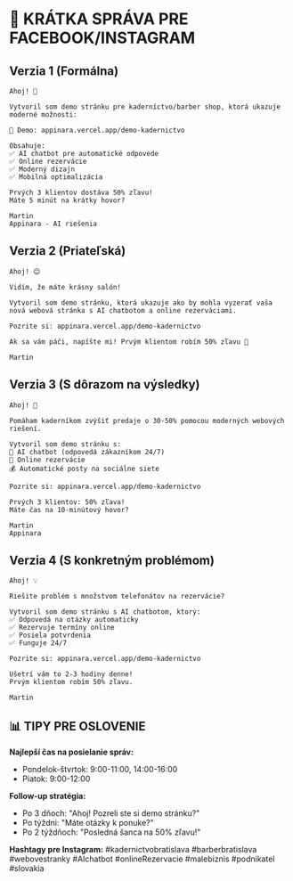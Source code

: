 # 📱 KRÁTKA SPRÁVA PRE FACEBOOK/INSTAGRAM

## Verzia 1 (Formálna)
```
Ahoj! 👋

Vytvoril som demo stránku pre kaderníctvo/barber shop, ktorá ukazuje moderné možnosti:

🔗 Demo: appinara.vercel.app/demo-kadernictvo

Obsahuje:
✅ AI chatbot pre automatické odpovede
✅ Online rezervácie
✅ Moderný dizajn
✅ Mobilná optimalizácia

Prvých 3 klientov dostáva 50% zľavu!
Máte 5 minút na krátky hovor?

Martin
Appinara - AI riešenia
```

## Verzia 2 (Priateľská)
```
Ahoj! 😊

Vidím, že máte krásny salón! 

Vytvoril som demo stránku, ktorá ukazuje ako by mohla vyzerať vaša nová webová stránka s AI chatbotom a online rezerváciami.

Pozrite si: appinara.vercel.app/demo-kadernictvo

Ak sa vám páči, napíšte mi! Prvým klientom robím 50% zľavu 🎉

Martin
```

## Verzia 3 (S dôrazom na výsledky)
```
Ahoj! 🚀

Pomáham kaderníkom zvýšiť predaje o 30-50% pomocou moderných webových riešení.

Vytvoril som demo stránku s:
🤖 AI chatbot (odpovedá zákazníkom 24/7)
📱 Online rezervácie
💰 Automatické posty na sociálne siete

Pozrite si: appinara.vercel.app/demo-kadernictvo

Prvých 3 klientov: 50% zľava!
Máte čas na 10-minútový hovor?

Martin
Appinara
```

## Verzia 4 (S konkretným problémom)
```
Ahoj! 💡

Riešite problém s množstvom telefonátov na rezervácie?

Vytvoril som demo stránku s AI chatbotom, ktorý:
✅ Odpovedá na otázky automaticky
✅ Rezervuje termíny online
✅ Posiela potvrdenia
✅ Funguje 24/7

Pozrite si: appinara.vercel.app/demo-kadernictvo

Ušetrí vám to 2-3 hodiny denne!
Prvým klientom robím 50% zľavu.

Martin
```

## 📊 TIPY PRE OSLOVENIE

**Najlepší čas na posielanie správ:**
- Pondelok-štvrtok: 9:00-11:00, 14:00-16:00
- Piatok: 9:00-12:00

**Follow-up stratégia:**
- Po 3 dňoch: "Ahoj! Pozreli ste si demo stránku?"
- Po týždni: "Máte otázky k ponuke?"
- Po 2 týždňoch: "Posledná šanca na 50% zľavu!"

**Hashtagy pre Instagram:**
#kadernictvobratislava #barberbratislava #webovestranky #AIchatbot #onlineRezervacie #malebiznis #podnikatel #slovakia
